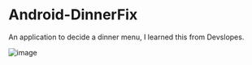 # Android-DinnerFix
An  application to decide a dinner menu, I learned this from Devslopes. 

![image](https://user-images.githubusercontent.com/82354360/119220387-76b14080-bb14-11eb-854c-4aeb165cca8e.png)

